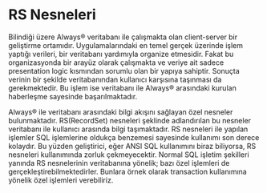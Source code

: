 # RS Nesneleri

Bilindiği üzere Always® veritabanı ile çalışmakta olan client-server bir geliştirme ortamıdır. Uygulamalarındaki en temel gerçek üzerinde işlem yaptığı verileri, bir veritabanı yardımıyla organize etmesidir. Fakat bu organizasyonda bir arayüz olarak çalışmakta ve veriye ait sadece presentation logic kısmından sorumlu olan bir yapıya sahiptir. Sonuçta verinin bir şekilde veritabanından kullanıcı karşısına taşınması da gerekmektedir. Bu işlem ise veritabanı ile Always® arasındaki kurulan haberleşme sayesinde başarılmaktadır.

Always® ile veritabanı arasındaki bilgi akışını sağlayan özel nesneler bulunmaktadır. RS(RecordSet) nesneleri şeklinde adlandırılan bu nesneler veritabanı ile kullanıcı arasında bilgi taşımaktadır. RS nesneleri ile yapılan işlemler SQL işlemlerine oldukça benzemesi sayesinde kullanımı son derece kolaydır. Bu yüzden geliştirici, eğer ANSI SQL kullanımını biraz biliyorsa, RS nesneleri kullanımında zorluk çekmeyecektir. Normal SQL işletim şekilleri yanında RS nesnelerinin veritabanına yönelik; bazı özel işlemleri de gerçekleştirebilmektedirler. Bunlara örnek olarak transaction kullanımına yönelik özel işlemleri verebiliriz.
